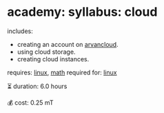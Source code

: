 # academy: syllabus: cloud

includes:
- creating an account on [arvancloud](https://www.arvancloud.ir/fa).
- using cloud storage.
- creating cloud instances.

requires: [linux](./linux.md), [math](./math.md)
required for: [linux](./linux.md)

⏳ duration: 6.0 hours

💰 cost: 0.25 mT

